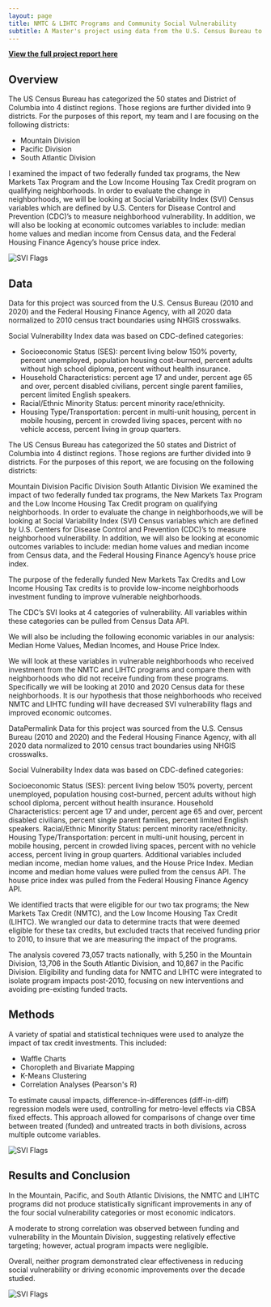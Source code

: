 ```yaml
---
layout: page
title: NMTC & LIHTC Programs and Community Social Vulnerability
subtitle: A Master's project using data from the U.S. Census Bureau to discover if social vulnerability variables relate to funds provided to various government programs
---
```


[**View the full project report here**](https://watts-college.github.io/project-paf-515-2025s-team-04/)

## Overview

The US Census Bureau has categorized the 50 states and District of Columbia into 4 distinct regions. Those regions are further divided into 9 districts. For the purposes of this report, my team and I are focusing on the following districts:

-   Mountain Division
-   Pacific Division
-   South Atlantic Division

I examined the impact of two federally funded tax programs, the New Markets Tax Program and the Low Income Housing Tax Credit program on qualifying neighborhoods. In order to evaluate the change in neighborhoods, we will be looking at Social Variability Index (SVI) Census variables which are defined by U.S. Centers for Disease Control and Prevention (CDC)’s to measure neighborhood vulnerability. In addition, we will also be looking at economic outcomes variables to include: median home values and median income from Census data, and the Federal Housing Finance Agency’s house price index.

![SVI Flags](/assets/img/svi-flags.png)

## Data

Data for this project was sourced from the U.S. Census Bureau (2010 and 2020) and the Federal Housing Finance Agency, with all 2020 data normalized to 2010 census tract boundaries using NHGIS crosswalks.

Social Vulnerability Index data was based on CDC-defined categories:

-   Socioeconomic Status (SES): percent living below 150% poverty, percent unemployed, population housing cost-burned, percent adults without high school diploma, percent without health insurance.
-   Household Characteristics: percent age 17 and under, percent age 65 and over, percent disabled civilians, percent single parent families, percent limited English speakers.
-   Racial/Ethnic Minority Status: percent minority race/ethnicity.
-   Housing Type/Transportation: percent in multi-unit housing, percent in mobile housing, percent in crowded living spaces, percent with no vehicle access, percent living in group quarters.

The US Census Bureau has categorized the 50 states and District of Columbia into 4 distinct regions. Those regions are further divided into 9 districts. For the purposes of this report, we are focusing on the following districts:

Mountain Division Pacific Division South Atlantic Division We examined the impact of two federally funded tax programs, the New Markets Tax Program and the Low Income Housing Tax Credit program on qualifying neighborhoods. In order to evaluate the change in neighborhoods,we will be looking at Social Variability Index (SVI) Census variables which are defined by U.S. Centers for Disease Control and Prevention (CDC)’s to measure neighborhood vulnerability. In addition, we will also be looking at economic outcomes variables to include: median home values and median income from Census data, and the Federal Housing Finance Agency’s house price index.

The purpose of the federally funded New Markets Tax Credits and Low Income Housing Tax credits is to provide low-income neighborhoods investment funding to improve vulnerable neighborhoods.

The CDC’s SVI looks at 4 categories of vulnerability. All variables within these categories can be pulled from Census Data API.

We will also be including the following economic variables in our analysis: Median Home Values, Median Incomes, and House Price Index.

We will look at these variables in vulnerable neighborhoods who received investment from the NMTC and LIHTC programs and compare them with neighborhoods who did not receive funding from these programs. Specifically we will be looking at 2010 and 2020 Census data for these neighborhoods. It is our hypothesis that those neighborhoods who received NMTC and LIHTC funding will have decreased SVI vulnerability flags and improved economic outcomes.

DataPermalink Data for this project was sourced from the U.S. Census Bureau (2010 and 2020) and the Federal Housing Finance Agency, with all 2020 data normalized to 2010 census tract boundaries using NHGIS crosswalks.

Social Vulnerability Index data was based on CDC-defined categories:

Socioeconomic Status (SES): percent living below 150% poverty, percent unemployed, population housing cost-burned, percent adults without high school diploma, percent without health insurance. Household Characteristics: percent age 17 and under, percent age 65 and over, percent disabled civilians, percent single parent families, percent limited English speakers. Racial/Ethnic Minority Status: percent minority race/ethnicity. Housing Type/Transportation: percent in multi-unit housing, percent in mobile housing, percent in crowded living spaces, percent with no vehicle access, percent living in group quarters. Additional variables included median income, median home values, and the House Price Index. Median income and median home values were pulled from the census API. The house price index was pulled from the Federal Housing Finance Agency API.

We identified tracts that were eligible for our two tax programs; the New Markets Tax Credit (NMTC), and the Low Income Housing Tax Credit (LIHTC). We wrangled our data to determine tracts that were deemed eligible for these tax credits, but excluded tracts that received funding prior to 2010, to insure that we are measuring the impact of the programs.

The analysis covered 73,057 tracts nationally, with 5,250 in the Mountain Division, 13,706 in the South Atlantic Division, and 10,867 in the Pacific Division. Eligibility and funding data for NMTC and LIHTC were integrated to isolate program impacts post-2010, focusing on new interventions and avoiding pre-existing funded tracts.

## Methods

A variety of spatial and statistical techniques were used to analyze the impact of tax credit investments. This included:

-   Waffle Charts
-   Choropleth and Bivariate Mapping
-   K-Means Clustering
-   Correlation Analyses (Pearson's R)

To estimate causal impacts, difference-in-differences (diff-in-diff) regression models were used, controlling for metro-level effects via CBSA fixed effects. This approach allowed for comparisons of change over time between treated (funded) and untreated tracts in both divisions, across multiple outcome variables.

![SVI Flags](/assets/img/waffle-chart.png)

## Results and Conclusion

In the Mountain, Pacific, and South Atlantic Divisions, the NMTC and LIHTC programs did not produce statistically significant improvements in any of the four social vulnerability categories or most economic indicators.

A moderate to strong correlation was observed between funding and vulnerability in the Mountain Division, suggesting relatively effective targeting; however, actual program impacts were negligible.

Overall, neither program demonstrated clear effectiveness in reducing social vulnerability or driving economic improvements over the decade studied.

![SVI Flags](/assets/img/k-means.png)
